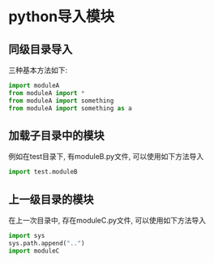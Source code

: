 # python导入模块
## 同级目录导入
三种基本方法如下:
```python
import moduleA
from moduleA import *
from moduleA import something
from moduleA import something as a
```

## 加载子目录中的模块
例如在test目录下, 有moduleB.py文件, 可以使用如下方法导入
```python
import test.moduleB
```

## 上一级目录的模块
在上一次目录中, 存在moduleC.py文件, 可以使用如下方法导入
```python
import sys
sys.path.append("..")
import moduleC

```